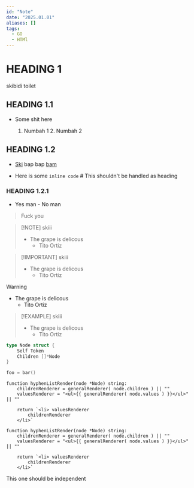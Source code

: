 ```yaml
---
id: "Note"
date: "2025.01.01"
aliases: []
tags:
  - GO
  - HTMl
---
```


# HEADING 1

skibidi toilet

## HEADING 1.1

- Some shit here

    1. Numbah 1
        2. Numbah 2

## HEADING 1.2

- [Ski](bidi) bap bap [bam](bam)

- Here is some ` inline code ` # This shouldn't be handled as heading

### HEADING 1.2.1   

- Yes man - No man

> Fuck you

> [!NOTE] skiii
> - The grape is delicous
>   - Tito Ortiz

> [!IMPORTANT] skiii
> - The grape is delicous
>   - Tito Ortiz

> [!WARNING]
> - The grape is delicous
>   - Tito Ortiz

> [!EXAMPLE] skiii
> - The grape is delicous
>   - Tito Ortiz
```Go
type Node struct {
    Self Token
    Children []*Node
}

foo = bar()
```

```Pseudocode
function hyphenListRender(node *Node) string:
    childrenRenderer = generalRenderer( node.children ) || ""
    valuesRenderer = "<ul>{{ generalRenderer( node.values ) }}</ul>" || ""

    return `<li> valuesRenderer
        childrenRenderer
    </li>`

function hyphenListRender(node *Node) string:
    childrenRenderer = generalRenderer( node.children ) || ""
    valuesRenderer = "<ul>{{ generalRenderer( node.values ) }}</ul>" || ""

    return `<li> valuesRenderer
        childrenRenderer
    </li>`
```


This one should be independent
